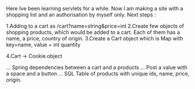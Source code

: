 Here Ive been learning servlets for a while. Now I am making a site with a shopping list and an authorisation by myself only.
Next steps :

1.Adding to a cart as /cart?name=string&price=int
2.Create few objects of shopping products, which would be added to a cart. Each of them has a name, a price, country of origin.
3.Create a Cart object which is  Map with key=name, value = int quantity

4.Cart -> Cookie.object

... Spring dependencies between a cart and a products
... Post a value with a space and a button
... SQL Table of products with unique ids, name, price, origin.

